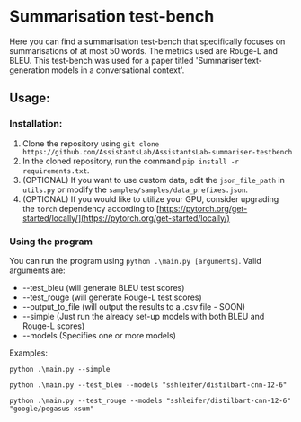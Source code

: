# Summarisation test-bench

Here you  can find a summarisation test-bench that specifically focuses on summarisations of at most 50 words. 
The metrics used are Rouge-L and BLEU. This test-bench was used for a paper titled 'Summariser text-generation models in a conversational context'.



## Usage:

### Installation:

1. Clone the repository using ``git clone https://github.com/AssistantsLab/AssistantsLab-summariser-testbench``
2. In the cloned repository, run the command ``pip install -r requirements.txt``.
3. (OPTIONAL) If you want to use custom data, edit the ``json_file_path`` in ``utils.py`` or modify the ``samples/samples/data_prefixes.json``.
4. (OPTIONAL) If you would like to utilize your GPU, consider upgrading the `torch` dependency according to [https://pytorch.org/get-started/locally/](https://pytorch.org/get-started/locally/)

### Using the program 

You can run the program using ``python .\main.py [arguments]``. Valid arguments are:
- --test_bleu (will generate BLEU test scores)
- --test_rouge (will generate Rouge-L test scores)
- --output_to_file (will output the results to a .csv file - SOON)
- --simple (Just run the already set-up models with both BLEU and Rouge-L scores)
- --models <model> <model> <model> (Specifies one or more models)

Examples:

``python .\main.py --simple``

``python .\main.py --test_bleu --models "sshleifer/distilbart-cnn-12-6"``

``python .\main.py --test_rouge --models "sshleifer/distilbart-cnn-12-6" "google/pegasus-xsum"``
